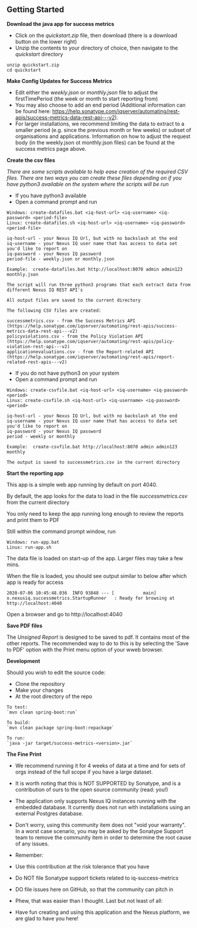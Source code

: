 
## Getting Started

**Download the java app for success metrics**
  * Click on the *quickstart.zip* file, then download (there is a download button on the lower right)
  * Unzip the contents to your directory of choice, then navigate to the *quickstart* directory

```
unzip quickstart.zip
cd quickstart
```

**Make Config Updates for Success Metrics**

 * Edit either the *weekly.json* or *monthly.json* file to adjust the firstTimePeriod (the week or month to start reporting from) 
 * You may also choose to add an end period (Additional information can be found here: https://help.sonatype.com/iqserver/automating/rest-apis/success-metrics-data-rest-api---v2).
 * For larger installations, we recommend limiting the data to extract to a smaller period (e.g. since the previous month or few weeks) or subset of organisations and applications. Information on how to adjust the request body (in the weekly.json ot monthly.json files) can be found at the success metrics page above.

**Create the csv files**

*There are some scripts available to help ease creation of the required CSV files. There are two ways you can create these files depending on if you have python3 available on the system where the scripts will be run*
 
 * If you have python3 available
 * Open a command prompt and run 


```
Windows: create-datafiles.bat <iq-host-url> <iq-username> <iq-password> <period-file>
Linux: create-datafiles.sh <iq-host-url> <iq-username> <iq-password> <period-file>

iq-host-url - your Nexus IQ Url, but with no backslash at the end
iq-username - your Nexus IQ user name that has access to data set you'd like to report on
iq-password - your Nexus IQ password
period-file - weekly.json or monthly.json

Example:  create-datafiles.bat http://localhost:8070 admin admin123 monthly.json

The script will run three python3 programs that each extract data from different Nexus IQ REST API's

All output files are saved to the current directory

The following CSV files are created:

successmetrics.csv - from the Success Metrics API (https://help.sonatype.com/iqserver/automating/rest-apis/success-metrics-data-rest-api---v2)
policyviolations.csv - from the Policy Violation API (https://help.sonatype.com/iqserver/automating/rest-apis/policy-violation-rest-api---v2)
applicationevaluations.csv - from the Report-related API (https://help.sonatype.com/iqserver/automating/rest-apis/report-related-rest-apis---v2)

```

 * If you do not have python3 on your system
 * Open a command prompt and run 

```
Windows: create-csvfile.bat <iq-host-url> <iq-username> <iq-password> <period>
Linux: create-csvfile.sh <iq-host-url> <iq-username> <iq-password> <period>

iq-host-url - your Nexus IQ Url, but with no backslash at the end
iq-username - your Nexus IQ user name that has access to data set you'd like to report on
iq-password - your Nexus IQ password
period - weekly or monthly

Example:  create-csvfile.bat http://localhost:8070 admin admin123 monthly

The output is saved to successmetrics.csv in the current directory

```

**Start the reporting app**
   
   This app is a simple web app running by default on port 4040. 
   
   By default, the app looks for the data to load in the file *successmetrics.csv* from the current directory

   You only need to keep the app running long enough to review the reports and print them to PDF

   Still within the command prompt window, run
```
Windows: run-app.bat  
Linux: run-app.sh
```

The data file is loaded on start-up of the app. Larger files may take a few mins.

When the file is loaded, you should see output similar to below after which app is ready for access

```
2020-07-06 10:45:48.036  INFO 93848 --- [           main] o.nexusiq.successmetrics.StartupRunner   : Ready for browsing at http://localhost:4040
```

Open a browser and go to http://localhost:4040

**Save PDF files**

The *Unsigned Report* is designed to be saved to pdf. It contains most of the other reports. The recommended way to do to this is by selecting the 'Save to PDF' option with the Print menu option of your wweb browser.

**Development**

Should you wish to edit the source code: 

  * Clone the repository
  * Make your changes
  * At the root directory of the repo
```
To test:
`mvn clean spring-boot:run`

To build:
`mvn clean package spring-boot:repackage`

To run:
`java -jar target/success-metrics-<version>.jar`
```

**The Fine Print**
* We recommend running it for 4 weeks of data at a time and for sets of orgs instead of the full scope if you have a large dataset.
* It is worth noting that this is NOT SUPPORTED by Sonatype, and is a contribution of ours to the open source community (read: you!)
* The application only supports Nexus IQ instances running with the embedded database. It currently does not run with installations using an external Postgres database.

* Don't worry, using this community item does not "void your warranty". In a worst case scenario, you may be asked by the Sonatype Support team to remove the community item in order to determine the root cause of any issues.

* Remember:

* Use this contribution at the risk tolerance that you have
* Do NOT file Sonatype support tickets related to iq-success-metrics
* DO file issues here on GitHub, so that the community can pitch in
* Phew, that was easier than I thought. Last but not least of all:

* Have fun creating and using this application and the Nexus platform, we are glad to have you here!
